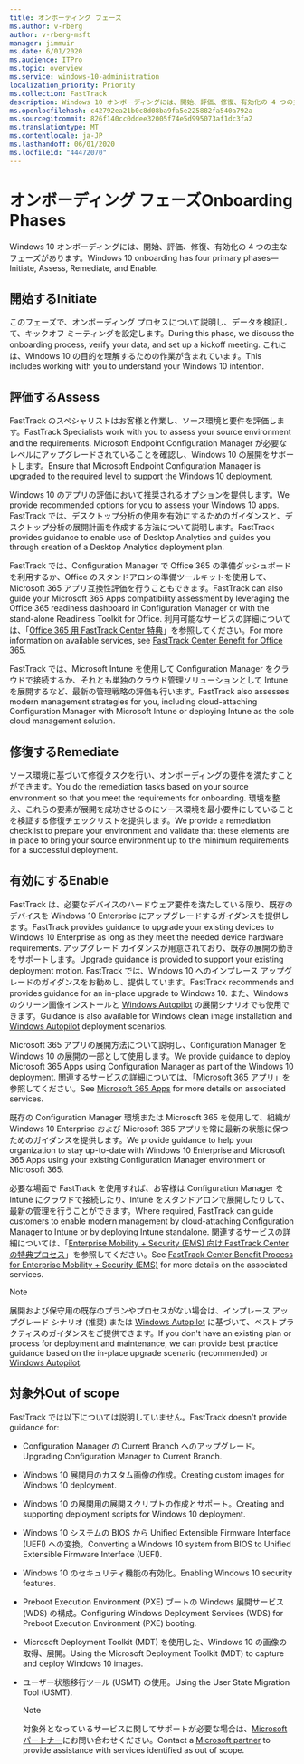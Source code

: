 ```yaml
---
title: オンボーディング フェーズ
ms.author: v-rberg
author: v-rberg-msft
manager: jimmuir
ms.date: 6/01/2020
ms.audience: ITPro
ms.topic: overview
ms.service: windows-10-administration
localization_priority: Priority
ms.collection: FastTrack
description: Windows 10 オンボーディングには、開始、評価、修復、有効化の 4 つの主なフェーズがあります。
ms.openlocfilehash: c42792ea21b0c8d08ba9fa5e225882fa540a792a
ms.sourcegitcommit: 826f140cc0ddee32005f74e5d995073af1dc3fa2
ms.translationtype: MT
ms.contentlocale: ja-JP
ms.lasthandoff: 06/01/2020
ms.locfileid: "44472070"
---
```

# <a name="onboarding-phases"></a><span data-ttu-id="f3ee9-103">オンボーディング フェーズ</span><span class="sxs-lookup"><span data-stu-id="f3ee9-103">Onboarding Phases</span></span>

<span data-ttu-id="f3ee9-104">Windows 10 オンボーディングには、開始、評価、修復、有効化の 4 つの主なフェーズがあります。</span><span class="sxs-lookup"><span data-stu-id="f3ee9-104">Windows 10 onboarding has four primary phases—Initiate, Assess, Remediate, and Enable.</span></span>

## <a name="initiate"></a><span data-ttu-id="f3ee9-105">開始する</span><span class="sxs-lookup"><span data-stu-id="f3ee9-105">Initiate</span></span>

<span data-ttu-id="f3ee9-106">このフェーズで、オンボーディング プロセスについて説明し、データを検証して、キックオフ ミーティングを設定します。</span><span class="sxs-lookup"><span data-stu-id="f3ee9-106">During this phase, we discuss the onboarding process, verify your data, and set up a kickoff meeting.</span></span> <span data-ttu-id="f3ee9-107">これには、Windows 10 の目的を理解するための作業が含まれています。</span><span class="sxs-lookup"><span data-stu-id="f3ee9-107">This includes working with you to understand your Windows 10 intention.</span></span>

## <a name="assess"></a><span data-ttu-id="f3ee9-108">評価する</span><span class="sxs-lookup"><span data-stu-id="f3ee9-108">Assess</span></span>

<span data-ttu-id="f3ee9-109">FastTrack のスペシャリストはお客様と作業し、ソース環境と要件を評価します。</span><span class="sxs-lookup"><span data-stu-id="f3ee9-109">FastTrack Specialists work with you to assess your source environment and the requirements.</span></span> <span data-ttu-id="f3ee9-110">Microsoft Endpoint Configuration Manager が必要なレベルにアップグレードされていることを確認し、Windows 10 の展開をサポートします。</span><span class="sxs-lookup"><span data-stu-id="f3ee9-110">Ensure that Microsoft Endpoint Configuration Manager is upgraded to the required level to support the Windows 10 deployment.</span></span> 

<span data-ttu-id="f3ee9-111">Windows 10 のアプリの評価において推奨されるオプションを提供します。</span><span class="sxs-lookup"><span data-stu-id="f3ee9-111">We provide recommended options for you to assess your Windows 10 apps.</span></span> <span data-ttu-id="f3ee9-112">FastTrack では、デスクトップ分析の使用を有効にするためのガイダンスと、デスクトップ分析の展開計画を作成する方法について説明します。</span><span class="sxs-lookup"><span data-stu-id="f3ee9-112">FastTrack provides guidance to enable use of Desktop Analytics and guides you through creation of a Desktop Analytics deployment plan.</span></span>

<span data-ttu-id="f3ee9-113">FastTrack では、Configuration Manager で Office 365 の準備ダッシュボードを利用するか、Office のスタンドアロンの準備ツールキットを使用して、Microsoft 365 アプリ互換性評価を行うこともできます。</span><span class="sxs-lookup"><span data-stu-id="f3ee9-113">FastTrack can also guide your Microsoft 365 Apps compatibility assessment by leveraging the Office 365 readiness dashboard in Configuration Manager or with the stand-alone Readiness Toolkit for Office.</span></span> <span data-ttu-id="f3ee9-114">利用可能なサービスの詳細については、「[Office 365 用 FastTrack Center 特典](O365-fasttrack-benefit-for-office-365.md)」を参照してください。</span><span class="sxs-lookup"><span data-stu-id="f3ee9-114">For more information on available services, see [FastTrack Center Benefit for Office 365](O365-fasttrack-benefit-for-office-365.md).</span></span> 

<span data-ttu-id="f3ee9-115">FastTrack では、Microsoft Intune を使用して Configuration Manager をクラウドで接続するか、それとも単独のクラウド管理ソリューションとして Intune を展開するなど、最新の管理戦略の評価も行います。</span><span class="sxs-lookup"><span data-stu-id="f3ee9-115">FastTrack also assesses modern management strategies for you, including cloud-attaching Configuration Manager with Microsoft Intune or deploying Intune as the sole cloud management solution.</span></span>

## <a name="remediate"></a><span data-ttu-id="f3ee9-116">修復する</span><span class="sxs-lookup"><span data-stu-id="f3ee9-116">Remediate</span></span>

<span data-ttu-id="f3ee9-117">ソース環境に基づいて修復タスクを行い、オンボーディングの要件を満たすことができます。</span><span class="sxs-lookup"><span data-stu-id="f3ee9-117">You do the remediation tasks based on your source environment so that you meet the requirements for onboarding.</span></span> <span data-ttu-id="f3ee9-118">環境を整え、これらの要素が展開を成功させるのにソース環境を最小要件にしていることを検証する修復チェックリストを提供します。</span><span class="sxs-lookup"><span data-stu-id="f3ee9-118">We provide a remediation checklist to prepare your environment and validate that these elements are in place to bring your source environment up to the minimum requirements for a successful deployment.</span></span> 

## <a name="enable"></a><span data-ttu-id="f3ee9-119">有効にする</span><span class="sxs-lookup"><span data-stu-id="f3ee9-119">Enable</span></span>

<span data-ttu-id="f3ee9-120">FastTrack は、必要なデバイスのハードウェア要件を満たしている限り、既存のデバイスを Windows 10 Enterprise にアップグレードするガイダンスを提供します。</span><span class="sxs-lookup"><span data-stu-id="f3ee9-120">FastTrack provides guidance to upgrade your existing devices to Windows 10 Enterprise as long as they meet the needed device hardware requirements.</span></span> <span data-ttu-id="f3ee9-121">アップグレード ガイダンスが用意されており、既存の展開の動きをサポートします。</span><span class="sxs-lookup"><span data-stu-id="f3ee9-121">Upgrade guidance is provided to support your existing deployment motion.</span></span> <span data-ttu-id="f3ee9-122">FastTrack では、Windows 10 へのインプレース アップグレードのガイダンスをお勧めし、提供しています。</span><span class="sxs-lookup"><span data-stu-id="f3ee9-122">FastTrack recommends and provides guidance for an in-place upgrade to Windows 10.</span></span> <span data-ttu-id="f3ee9-123">また、Windows のクリーン画像インストールと [Windows Autopilot](EMS-onboarding-phases.md#windows-autopilot) の展開シナリオでも使用できます。</span><span class="sxs-lookup"><span data-stu-id="f3ee9-123">Guidance is also available for Windows clean image installation and [Windows Autopilot](EMS-onboarding-phases.md#windows-autopilot) deployment scenarios.</span></span> 

<span data-ttu-id="f3ee9-124">Microsoft 365 アプリの展開方法について説明し、Configuration Manager を Windows 10 の展開の一部として使用します。</span><span class="sxs-lookup"><span data-stu-id="f3ee9-124">We provide guidance to deploy Microsoft 365 Apps using Configuration Manager as part of the Windows 10 deployment.</span></span> <span data-ttu-id="f3ee9-125">関連するサービスの詳細については、「[Microsoft 365 アプリ](O365-onboarding-and-migration.md#microsoft-365-apps)」を参照してください。</span><span class="sxs-lookup"><span data-stu-id="f3ee9-125">See [Microsoft 365 Apps](O365-onboarding-and-migration.md#microsoft-365-apps) for more details on associated services.</span></span>

<span data-ttu-id="f3ee9-126">既存の Configuration Manager 環境または Microsoft 365 を使用して、組織が Windows 10 Enterprise および Microsoft 365 アプリを常に最新の状態に保つためのガイダンスを提供します。</span><span class="sxs-lookup"><span data-stu-id="f3ee9-126">We provide guidance to help your organization to stay up-to-date with Windows 10 Enterprise and Microsoft 365 Apps using your existing Configuration Manager environment or Microsoft 365.</span></span>

<span data-ttu-id="f3ee9-127">必要な場面で FastTrack を使用すれば、お客様は Configuration Manager を Intune にクラウドで接続したり、Intune をスタンドアロンで展開したりして、最新の管理を行うことができます。</span><span class="sxs-lookup"><span data-stu-id="f3ee9-127">Where required, FastTrack can guide customers to enable modern management by cloud-attaching Configuration Manager to Intune or by deploying Intune standalone.</span></span> <span data-ttu-id="f3ee9-128">関連するサービスの詳細については、「[Enterprise Mobility + Security (EMS) 向け FastTrack Center の特典プロセス](EMS-fasttrack-process.md)」を参照してください。</span><span class="sxs-lookup"><span data-stu-id="f3ee9-128">See [FastTrack Center Benefit Process for Enterprise Mobility + Security (EMS)](EMS-fasttrack-process.md) for more details on the associated services.</span></span>

> [!NOTE]
> <span data-ttu-id="f3ee9-129">展開および保守用の既存のプランやプロセスがない場合は、インプレース アップグレード シナリオ (推奨) または [Windows Autopilot](EMS-onboarding-phases.md#windows-autopilot) に基づいて、ベストプラクティスのガイダンスをご提供できます。</span><span class="sxs-lookup"><span data-stu-id="f3ee9-129">If you don't have an existing plan or process for deployment and maintenance, we can provide best practice guidance based on the in-place upgrade scenario (recommended) or [Windows Autopilot](EMS-onboarding-phases.md#windows-autopilot).</span></span>

## <a name="out-of-scope"></a><span data-ttu-id="f3ee9-130">対象外</span><span class="sxs-lookup"><span data-stu-id="f3ee9-130">Out of scope</span></span>

<span data-ttu-id="f3ee9-131">FastTrack では以下については説明していません。</span><span class="sxs-lookup"><span data-stu-id="f3ee9-131">FastTrack doesn't provide guidance for:</span></span>

- <span data-ttu-id="f3ee9-132">Configuration Manager の Current Branch へのアップグレード。</span><span class="sxs-lookup"><span data-stu-id="f3ee9-132">Upgrading Configuration Manager to Current Branch.</span></span>
- <span data-ttu-id="f3ee9-133">Windows 10 展開用のカスタム画像の作成。</span><span class="sxs-lookup"><span data-stu-id="f3ee9-133">Creating custom images for Windows 10 deployment.</span></span>
- <span data-ttu-id="f3ee9-134">Windows 10 の展開用の展開スクリプトの作成とサポート。</span><span class="sxs-lookup"><span data-stu-id="f3ee9-134">Creating and supporting deployment scripts for Windows 10 deployment.</span></span>
- <span data-ttu-id="f3ee9-135">Windows 10 システムの BIOS から Unified Extensible Firmware Interface (UEFI) への変換。</span><span class="sxs-lookup"><span data-stu-id="f3ee9-135">Converting a Windows 10 system from BIOS to Unified Extensible Firmware Interface (UEFI).</span></span>
- <span data-ttu-id="f3ee9-136">Windows 10 のセキュリティ機能の有効化。</span><span class="sxs-lookup"><span data-stu-id="f3ee9-136">Enabling Windows 10 security features.</span></span> 
- <span data-ttu-id="f3ee9-137">Preboot Execution Environment (PXE) ブートの Windows 展開サービス (WDS) の構成。</span><span class="sxs-lookup"><span data-stu-id="f3ee9-137">Configuring Windows Deployment Services (WDS) for Preboot Execution Environment (PXE) booting.</span></span>
- <span data-ttu-id="f3ee9-138">Microsoft Deployment Toolkit (MDT) を使用した、Windows 10 の画像の取得、展開。</span><span class="sxs-lookup"><span data-stu-id="f3ee9-138">Using the Microsoft Deployment Toolkit (MDT) to capture and deploy Windows 10 images.</span></span>
- <span data-ttu-id="f3ee9-139">ユーザー状態移行ツール (USMT) の使用。</span><span class="sxs-lookup"><span data-stu-id="f3ee9-139">Using the User State Migration Tool (USMT).</span></span>

  > [!NOTE]
  > <span data-ttu-id="f3ee9-140">対象外となっているサービスに関してサポートが必要な場合は、[Microsoft パートナー](https://go.microsoft.com/fwlink/?linkid=2080150)にお問い合わせください。</span><span class="sxs-lookup"><span data-stu-id="f3ee9-140">Contact a [Microsoft partner](https://go.microsoft.com/fwlink/?linkid=2080150) to provide assistance with services identified as out of scope.</span></span>

 